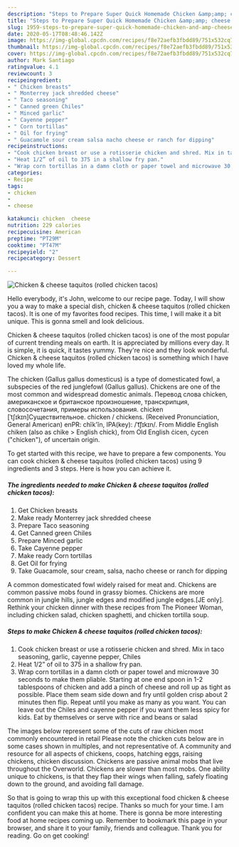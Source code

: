 ```yaml
---
description: "Steps to Prepare Super Quick Homemade Chicken &amp;amp; cheese taquitos (rolled chicken tacos)"
title: "Steps to Prepare Super Quick Homemade Chicken &amp;amp; cheese taquitos (rolled chicken tacos)"
slug: 1959-steps-to-prepare-super-quick-homemade-chicken-and-amp-cheese-taquitos-rolled-chicken-tacos
date: 2020-05-17T08:48:46.142Z
image: https://img-global.cpcdn.com/recipes/f8e72aefb3fbdd89/751x532cq70/chicken-cheese-taquitos-rolled-chicken-tacos-recipe-main-photo.jpg
thumbnail: https://img-global.cpcdn.com/recipes/f8e72aefb3fbdd89/751x532cq70/chicken-cheese-taquitos-rolled-chicken-tacos-recipe-main-photo.jpg
cover: https://img-global.cpcdn.com/recipes/f8e72aefb3fbdd89/751x532cq70/chicken-cheese-taquitos-rolled-chicken-tacos-recipe-main-photo.jpg
author: Mark Santiago
ratingvalue: 4.1
reviewcount: 3
recipeingredient:
- " Chicken breasts"
- " Monterrey jack shredded cheese"
- " Taco seasoning"
- " Canned green Chiles"
- " Minced garlic"
- " Cayenne pepper"
- " Corn tortillas"
- " Oil for frying"
- " Guacamole sour cream salsa nacho cheese or ranch for dipping"
recipeinstructions:
- "Cook chicken breast or use a rotisserie chicken and shred. Mix in taco seasoning, garlic, cayenne pepper, Chiles"
- "Heat 1/2” of oil to 375 in a shallow fry pan."
- "Wrap corn tortillas in a damn cloth or paper towel and microwave 30 seconds to make them pliable. Starting at one end spoon in 1-2 tablespoons of chicken and add a pinch of cheese and roll up as tight as possible. Place them seam side down and fry until golden crisp about 2 minutes then flip. Repeat until you make as many as you want. You can leave out the Chiles and cayenne pepper if you want them less spicy for kids. Eat by themselves or serve with rice and beans or salad"
categories:
- Recipe
tags:
- chicken
- 
- cheese

katakunci: chicken  cheese 
nutrition: 229 calories
recipecuisine: American
preptime: "PT29M"
cooktime: "PT47M"
recipeyield: "2"
recipecategory: Dessert

---
```



![Chicken &amp; cheese taquitos (rolled chicken tacos)](https://img-global.cpcdn.com/recipes/f8e72aefb3fbdd89/751x532cq70/chicken-cheese-taquitos-rolled-chicken-tacos-recipe-main-photo.jpg)

Hello everybody, it's John, welcome to our recipe page. Today, I will show you a way to make a special dish, chicken &amp; cheese taquitos (rolled chicken tacos). It is one of my favorites food recipes. This time, I will make it a bit unique. This is gonna smell and look delicious.

Chicken &amp; cheese taquitos (rolled chicken tacos) is one of the most popular of current trending meals on earth. It is appreciated by millions every day. It is simple, it is quick, it tastes yummy. They're nice and they look wonderful. Chicken &amp; cheese taquitos (rolled chicken tacos) is something which I have loved my whole life.

The chicken (Gallus gallus domesticus) is a type of domesticated fowl, a subspecies of the red junglefowl (Gallus gallus). Chickens are one of the most common and widespread domestic animals. Перевод слова chicken, американское и британское произношение, транскрипция, словосочетания, примеры использования. chicken [ˈtʃɪkɪn]Существительное. chicken / chickens. (Received Pronunciation, General American) enPR: chĭk&#39;ĭn, IPA(key): /ˈt͡ʃɪkɪn/. From Middle English chiken (also as chike &gt; English chick), from Old English ċicen, ċycen (&#34;chicken&#34;), of uncertain origin.


To get started with this recipe, we have to prepare a few components. You can cook chicken &amp; cheese taquitos (rolled chicken tacos) using 9 ingredients and 3 steps. Here is how you can achieve it.

<!--inarticleads1-->

##### The ingredients needed to make Chicken &amp; cheese taquitos (rolled chicken tacos):

1. Get  Chicken breasts
1. Make ready  Monterrey jack shredded cheese
1. Prepare  Taco seasoning
1. Get  Canned green Chiles
1. Prepare  Minced garlic
1. Take  Cayenne pepper
1. Make ready  Corn tortillas
1. Get  Oil for frying
1. Take  Guacamole, sour cream, salsa, nacho cheese or ranch for dipping


A common domesticated fowl widely raised for meat and. Chickens are common passive mobs found in grassy biomes. Chickens are more common in jungle hills, jungle edges and modified jungle edges.‌[JE only]. Rethink your chicken dinner with these recipes from The Pioneer Woman, including chicken salad, chicken spaghetti, and chicken tortilla soup. 

<!--inarticleads2-->

##### Steps to make Chicken &amp; cheese taquitos (rolled chicken tacos):

1. Cook chicken breast or use a rotisserie chicken and shred. Mix in taco seasoning, garlic, cayenne pepper, Chiles
1. Heat 1/2” of oil to 375 in a shallow fry pan.
1. Wrap corn tortillas in a damn cloth or paper towel and microwave 30 seconds to make them pliable. Starting at one end spoon in 1-2 tablespoons of chicken and add a pinch of cheese and roll up as tight as possible. Place them seam side down and fry until golden crisp about 2 minutes then flip. Repeat until you make as many as you want. You can leave out the Chiles and cayenne pepper if you want them less spicy for kids. Eat by themselves or serve with rice and beans or salad


The images below represent some of the cuts of raw chicken most commonly encountered in retail Please note the chicken cuts below are in some cases shown in multiples, and not representative of. A community and resource for all aspects of chickens, coops, hatching eggs, raising chickens, chicken discussion. Chickens are passive animal mobs that live throughout the Overworld. Chickens are slower than most mobs. One ability unique to chickens, is that they flap their wings when falling, safely floating down to the ground, and avoiding fall damage. 

So that is going to wrap this up with this exceptional food chicken &amp; cheese taquitos (rolled chicken tacos) recipe. Thanks so much for your time. I am confident you can make this at home. There is gonna be more interesting food at home recipes coming up. Remember to bookmark this page in your browser, and share it to your family, friends and colleague. Thank you for reading. Go on get cooking!
